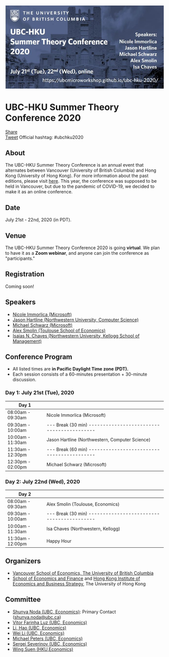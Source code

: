<meta name="twitter:card" content="summary_large_image" />
<meta property="og:url" content="https://ubcmicroworkshop.github.io/ubc-hku-2020/" />
<meta property="og:title" content="UBC-HKU Summer Theory Conference 2020 (online)" />
<meta property="og:description" content="The UBC-HKU Summer Theory Conference will be held in July 21st (Tue) and 22nd (Wed) as an online conference." />
<meta property="og:image" content="https://raw.githubusercontent.com/ubcmicroworkshop/ubc-hku-2020/master/ubc-hku-2020.jpg" />


<div id="fb-root"></div>
<script async defer crossorigin="anonymous" src="https://connect.facebook.net/ja_JP/sdk.js#xfbml=1&version=v7.0"></script>
<script async src="https://platform.twitter.com/widgets.js" charset="utf-8"></script>


![og: image](https://raw.githubusercontent.com/ubcmicroworkshop/ubc-hku-2020/master/ubc-hku-2020.jpg)


# UBC-HKU Summer Theory Conference 2020

<div class="fb-share-button" data-href="https://ubcmicroworkshop.github.io/ubc-hku-2020/" data-layout="button_count" data-size="small"><a target="_blank" href="https://www.facebook.com/sharer/sharer.php?u=https%3A%2F%2Fubcmicroworkshop.github.io%2Fubc-hku-2020%2F&amp;src=sdkpreparse" class="fb-xfbml-parse-ignore">Share</a></div>
<a href="https://twitter.com/share?ref_src=twsrc%5Etfw" class="twitter-share-button" data-text="UBC-HKU Summer Theory Conference: The Frontier of Economics + Computer Science " data-url="https://ubcmicroworkshop.github.io/ubc-hku-2020/" data-hashtags="ubchku2020" data-show-count="false">Tweet</a> Official hashtag: #ubchku2020

## About
The UBC-HKU Summer Theory Conference is an annual event that alternates between Vancouver (University of British Columbia) and Hong Kong (University of Hong Kong). For more information about the past editions, please visit [here](http://www.sef.hku.hk/~wsuen/research.html). This year, the conference was supposed to be held in Vancouver, but due to the pandemic of COVID-19, we decided to make it as an online conference.


## Date
July 21st - 22nd, 2020 (in PDT).

## Venue

The UBC-HKU Summer Theory Conference 2020 is going **virtual**. We plan to have it as a **Zoom webinar**, and anyone can join the conference as "participants."

## Registration

Coming soon!


## Speakers
- [Nicole Immorlica (Microsoft)](http://www.immorlica.com/)
- [Jason Hartline (Northwestern University, Computer Science)](https://sites.northwestern.edu/hartline/)
- [Michael Schwarz (Microsoft)](https://www.microsoft.com/en-us/research/people/mschwarz/)
- [Alex Smolin (Toulouse School of Economics)](https://sites.google.com/site/alexeyvsmolin/)
- [Isaias N. Chaves (Northwestern University, Kellogg School of Management)](https://www.kellogg.northwestern.edu/faculty/directory/chaves_isaias.aspx)


## Conference Program

- All listed times are **in Pacific Daylight Time zone (PDT).**
- Each session consists of a 60-minutes presentation + 30-minute discussion.

### Day 1: July 21st (Tue), 2020

| Day 1             |                                                              |
|-------------------|--------------------------------------------------------------|
| 08:00am - 09:30am | Nicole Immorlica (Microsoft)                                 |
| 09:30am - 10:00am | --- Break (30 min) ------------------------------------------|
| 10:00am - 11:30am | Jason Hartline (Northwestern, Computer Science)              |
| 11:30am - 12:30pm | --- Break (60 min) ------------------------------------------|
| 12:30pm - 02:00pm | Michael Schwarz (Microsoft)                                  |


### Day 2: July 22nd (Wed), 2020

| Day 2             |                                                              |
|-------------------|--------------------------------------------------------------|
| 08:00am - 09:30am | Alex Smolin (Toulouse, Economics)                            |
| 09:30am - 10:00am | --- Break (30 min) ------------------------------------------|
| 10:00am - 11:30am | Isa Chaves (Northwestern, Kellogg)                           |
| 11:30am - 12:00pm | Happy Hour                                                   |




## Organizers

- [Vancouver School of Economics, The University of British Columbia](https://economics.ubc.ca/)  
- [School of Economics and Finance](http://www.sef.hku.hk/) and [Hong Kong Institute of Economics and Business Strategy](http://www.hiebs.hku.hk/), The University of Hong Kong


## Committee
- [Shunya Noda (UBC, Economics)](https://economics.ubc.ca/faculty-and-staff/shunya-noda/): Primary Contact (shunya.noda@ubc.ca)
- [Vitor Farinha Luz (UBC, Economics)](https://economics.ubc.ca/faculty-and-staff/vitor-farinha-luz/)
- [Li, Hao (UBC, Economics)](https://economics.ubc.ca/faculty-and-staff/hao-li/)
- [Wei Li (UBC, Economics)](https://economics.ubc.ca/faculty-and-staff/wei-li/)
- [Michael Peters (UBC, Economics)](https://economics.ubc.ca/faculty-and-staff/michael-peters/)
- [Sergei Severinov (UBC, Economics)](https://economics.ubc.ca/faculty-and-staff/sergei-severinov/)
- [Wing Suen (HKU,Economics)](http://www.fbe.hku.hk/~wsuen/)
